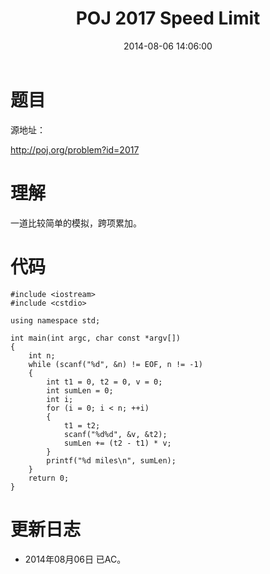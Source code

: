 ﻿---
title: POJ 2017 Speed Limit
date: 2014-08-06 14:06:00
tags: [ACM, POJ, C, 模拟]
categories: Exercise
toc: true
---
# 题目
源地址：

http://poj.org/problem?id=2017

# 理解
一道比较简单的模拟，跨项累加。

<!-- more -->

# 代码

```
#include <iostream>
#include <cstdio>

using namespace std;

int main(int argc, char const *argv[])
{
    int n;
    while (scanf("%d", &n) != EOF, n != -1)
    {
        int t1 = 0, t2 = 0, v = 0;
        int sumLen = 0;
        int i;
        for (i = 0; i < n; ++i)
        {
            t1 = t2;
            scanf("%d%d", &v, &t2);
            sumLen += (t2 - t1) * v;
        }
        printf("%d miles\n", sumLen);
    }
    return 0;
}

```

# 更新日志
- 2014年08月06日 已AC。